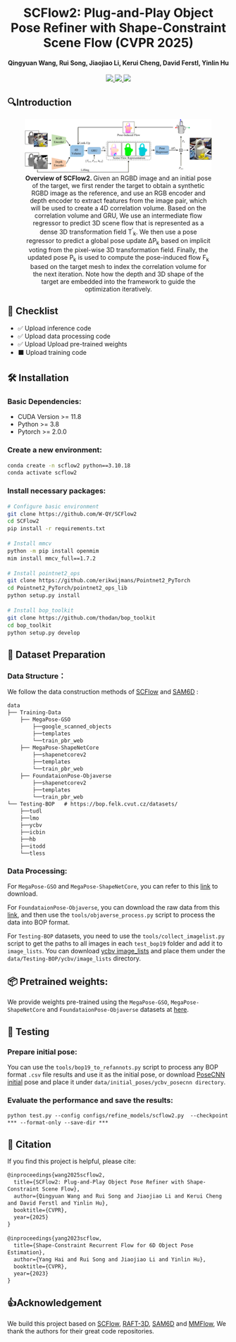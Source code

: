 <h1 align="center"> SCFlow2: Plug-and-Play Object Pose Refiner with Shape-Constraint Scene Flow (CVPR 2025) </h1>


<h4 align="center">Qingyuan Wang, Rui Song, Jiaojiao Li, Kerui Cheng, David Ferstl, Yinlin Hu</h5>


<p align="center">
  <a href="https://arxiv.org/abs/2504.09160">
    <img src="https://img.shields.io/badge/arxiv-2504.09160-ECA8A7?logo=arxiv" />
  </a>
  <a href="https://scflow2.github.io/">
    <img src="https://img.shields.io/badge/Homepage-visit-9DC3E6?" />
  </a>
  <a href="https://scflow2.github.io/static/images/scflow2_poster.png">
    <img src="https://img.shields.io/badge/Poster-View-2563EB" />
  </a>
</p>



## 🔍Introduction

<figure>
<img src="asserts/fig3.png">
<figcaption align = "center"><b>Overview of SCFlow2. </b>Given an RGBD image and an initial pose of the target, we first render the target to obtain a synthetic RGBD image as the reference, and use an RGB encoder and depth encoder to extract features from the image pair, which will be used to create a 4D correlation volume. Based on the correlation volume and GRU, We use an intermediate flow regressor to predict 3D scene flow that is represented as a dense 3D transformation field T<sup>′</sup><sub>k</sub>. We then use a pose regressor to predict a global pose update ∆P<sub>k</sub> based on implicit voting from the pixel-wise 3D transformation field. Finally, the updated pose P<sub>k</sub> is used to compute the pose-induced flow F<sub>k</sub> based on the target mesh to index the correlation volume for the next iteration. Note how the depth and 3D shape of the target are embedded into the framework to guide the optimization iteratively.
 </figcaption>
</figure>


## 📝 Checklist

- ✅ Upload inference code  
- ✅ Upload data processing code  
- ✅ Upload Upload pre-trained weights  
- ⬛ Upload training code  

## 🛠️ Installation
### Basic Dependencies:
- CUDA Version >= 11.8
- Python >= 3.8
- Pytorch >= 2.0.0

### Create a new environment:

```bash
conda create -n scflow2 python==3.10.18
conda activate scflow2
```

### Install necessary packages:
```bash
# Configure basic environment
git clone https://github.com/W-QY/SCFlow2
cd SCFlow2
pip install -r requirements.txt

# Install mmcv
python -m pip install openmim
mim install mmcv_full==1.7.2

# Install pointnet2_ops
git clone https://github.com/erikwijmans/Pointnet2_PyTorch
cd Pointnet2_PyTorch/pointnet2_ops_lib
python setup.py install

# Install bop_toolkit
git clone https://github.com/thodan/bop_toolkit
cd bop_toolkit
python setup.py develop
```

## 📁 Dataset Preparation
### Data Structure：
We follow the data construction methods of [SCFlow](https://github.com/YangHai-1218/SCFlow) and [SAM6D](https://github.com/JiehongLin/SAM-6D) :
```
data
├── Training-Data
    ├── MegaPose-GSO
        ├──google_scanned_objects
        ├──templates
        └──train_pbr_web
    ├── MegaPose-ShapeNetCore
        ├──shapenetcorev2
        ├──templates
        └──train_pbr_web
    ├── FoundataionPose-Objaverse
        ├──shapenetcorev2
        ├──templates
        └──train_pbr_web
└── Testing-BOP   # https://bop.felk.cvut.cz/datasets/
    ├──tudl
    ├──lmo
    ├──ycbv
    ├──icbin
    ├──hb
    ├──itodd
    └──tless
```
### Data Processing:
For ```MegaPose-GSO``` and ```MegaPose-ShapeNetCore```, you can refer to this [link](https://github.com/JiehongLin/SAM-6D/blob/main/SAM-6D/Data/README.md) to download.

For ```FoundataionPose-Objaverse```, you can download the raw data from this [link](https://drive.google.com/drive/folders/1QkdZO_I_l4VvcZq3pQ8VFuWZVq3Jq6px), and then use the ```tools/objaverse_process.py``` script to process the data into BOP format.

For ```Testing-BOP``` datasets, you need to use the ```tools/collect_imagelist.py``` script to get the paths to all images in each ```test_bop19``` folder and add it to ```image_lists```. You can download [ycbv image_lists](https://drive.google.com/drive/folders/1VD8QmXS38hrAUfp2MSnxXuEJLdzPtZvV) and place them under the ```data/Testing-BOP/ycbv/image_lists``` directory.
## 📦 Pretrained weights:

We provide weights pre-trained using the ```MegaPose-GSO```, ```MegaPose-ShapeNetCore``` and ```FoundataionPose-Objaverse``` datasets at [here](https://drive.google.com/drive/folders/1tUBKuc1TOam8lPJBxlvVf5AHf4-IByqZ?usp=drive_link).

## 🤖 Testing

### Prepare initial pose:
You can use the ```tools/bop19_to_refannots.py``` script to process any BOP format ```.csv``` file results and use it as the initial pose, or download [PoseCNN initial](https://drive.google.com/drive/folders/1VD8QmXS38hrAUfp2MSnxXuEJLdzPtZvV) pose and place it under ```data/initial_poses/ycbv_posecnn directory```.

### Evaluate the performance and save the results:
```shell
python test.py --config configs/refine_models/scflow2.py  --checkpoint *** --format-only --save-dir ***
```


## 📑 Citation
If you find this project is helpful, please cite:
 ```
 @inproceedings{wang2025scflow2,
   title={SCFlow2: Plug-and-Play Object Pose Refiner with Shape-Constraint Scene Flow},
   author={Qingyuan Wang and Rui Song and Jiaojiao Li and Kerui Cheng and David Ferstl and Yinlin Hu},
   booktitle={CVPR},
   year={2025}
 }

 @inproceedings{yang2023scflow,
   title={Shape-Constraint Recurrent Flow for 6D Object Pose Estimation},
   author={Yang Hai and Rui Song and Jiaojiao Li and Yinlin Hu},
   booktitle={CVPR},
   year={2023}
 }
 ```

 ## 👍Acknowledgement
We build this project based on [SCFlow](https://github.com/YangHai-1218/SCFlow), [RAFT-3D](https://github.com/princeton-vl/RAFT-3D), [SAM6D](https://github.com/JiehongLin/SAM-6D) and [MMFlow](https://github.com/open-mmlab/mmflow), We thank the authors for their great code repositories.